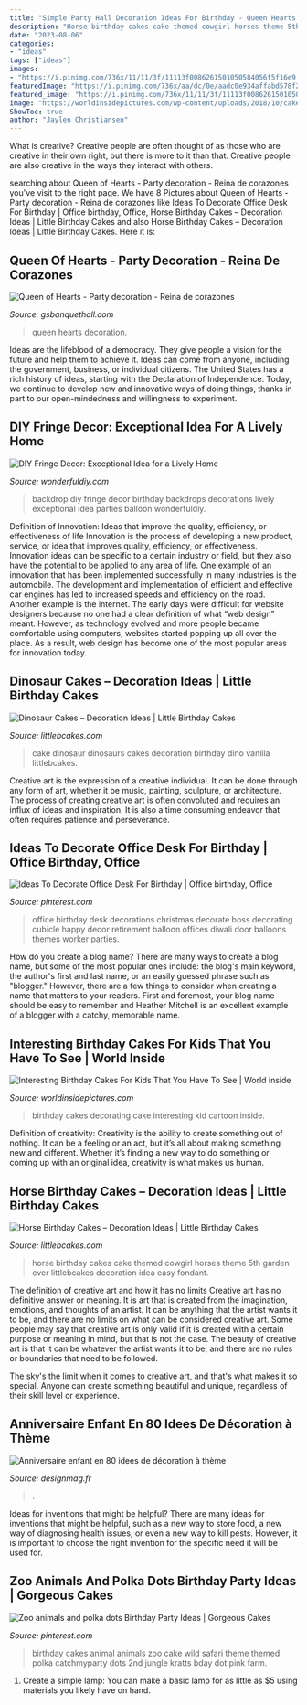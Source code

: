 ```yaml
---
title: "Simple Party Hall Decoration Ideas For Birthday - Queen Hearts Decoration"
description: "Horse birthday cakes cake themed cowgirl horses theme 5th garden ever littlebcakes decoration idea easy fondant"
date: "2023-08-06"
categories:
- "ideas"
tags: ["ideas"]
images:
- "https://i.pinimg.com/736x/11/11/3f/11113f0086261501050584056f5f16e9.jpg"
featuredImage: "https://i.pinimg.com/736x/aa/dc/0e/aadc0e934affabd578f205ade71e4095--zoo-animal-cakes-animal-birthday-cakes.jpg?b=t"
featured_image: "https://i.pinimg.com/736x/11/11/3f/11113f0086261501050584056f5f16e9.jpg"
image: "https://worldinsidepictures.com/wp-content/uploads/2018/10/cake-decorating-ideas-for-kids-beautiful-crayon-cake-and-other-great-cake-ideas-of-cake-decorating-ideas-for-kids.jpg"
ShowToc: true
author: "Jaylen Christiansen"
---
```



What is creative?
Creative people are often thought of as those who are creative in their own right, but there is more to it than that. Creative people are also creative in the ways they interact with others.

	

		
searching about Queen of Hearts - Party decoration - Reina de corazones you've visit to the right page. We have 8 Pictures about Queen of Hearts - Party decoration - Reina de corazones like Ideas To Decorate Office Desk For Birthday | Office birthday, Office, Horse Birthday Cakes – Decoration Ideas | Little Birthday Cakes and also Horse Birthday Cakes – Decoration Ideas | Little Birthday Cakes. Here it is:
		
    
## Queen Of Hearts - Party Decoration - Reina De Corazones

<img loading=lazy src="http://gsbanquethall.com/web/wp-content/uploads/2016/09/Red-Q9.jpg" onerror="this.onerror=null;this.src='https://tse2.mm.bing.net/th?id=OIP.R8IHZnUlXV_QKIEiAg_EvwHaLH&amp;pid=15.1';" alt="Queen of Hearts - Party decoration - Reina de corazones">

_Source: gsbanquethall.com_

>queen hearts decoration. 

	

Ideas are the lifeblood of a democracy. They give people a vision for the future and help them to achieve it. Ideas can come from anyone, including the government, business, or individual citizens. The United States has a rich history of ideas, starting with the Declaration of Independence. Today, we continue to develop new and innovative ways of doing things, thanks in part to our open-mindedness and willingness to experiment.

    
## DIY Fringe Decor: Exceptional Idea For A Lively Home

<img loading=lazy src="https://cdn.wonderfuldiy.com/wp-content/uploads/2018/02/Fringe-party-backdrop--768x1024.jpeg" onerror="this.onerror=null;this.src='https://tse1.mm.bing.net/th?id=OIP.ItJRmApFyJq_cToqDKXDcgHaJ4&amp;pid=15.1';" alt="DIY Fringe Decor: Exceptional Idea for a Lively Home">

_Source: wonderfuldiy.com_

>backdrop diy fringe decor birthday backdrops decorations lively exceptional idea parties balloon wonderfuldiy. 

	

Definition of Innovation: Ideas that improve the quality, efficiency, or effectiveness of life
Innovation is the process of developing a new product, service, or idea that improves quality, efficiency, or effectiveness. Innovation ideas can be specific to a certain industry or field, but they also have the potential to be applied to any area of life. 
One example of an innovation that has been implemented successfully in many industries is the automobile. The development and implementation of efficient and effective car engines has led to increased speeds and efficiency on the road. Another example is the internet. The early days were difficult for website designers because no one had a clear definition of what “web design” meant. However, as technology evolved and more people became comfortable using computers, websites started popping up all over the place. As a result, web design has become one of the most popular areas for innovation today.

    
## Dinosaur Cakes – Decoration Ideas | Little Birthday Cakes

<img loading=lazy src="http://www.littlebcakes.com/wp-content/uploads/2013/08/Dinosaurs-Cake.jpg" onerror="this.onerror=null;this.src='https://tse3.mm.bing.net/th?id=OIP.Nxhftm_HI0-gY88QRBSKhQHaGf&amp;pid=15.1';" alt="Dinosaur Cakes – Decoration Ideas | Little Birthday Cakes">

_Source: littlebcakes.com_

>cake dinosaur dinosaurs cakes decoration birthday dino vanilla littlebcakes. 

	

Creative art is the expression of a creative individual. It can be done through any form of art, whether it be music, painting, sculpture, or architecture. The process of creating creative art is often convoluted and requires an influx of ideas and inspiration. It is also a time consuming endeavor that often requires patience and perseverance.

    
## Ideas To Decorate Office Desk For Birthday | Office Birthday, Office

<img loading=lazy src="https://i.pinimg.com/736x/11/11/3f/11113f0086261501050584056f5f16e9.jpg" onerror="this.onerror=null;this.src='https://tse3.mm.bing.net/th?id=OIP.S1TqniNBW8WilM3rKA1q4wHaJ3&amp;pid=15.1';" alt="Ideas To Decorate Office Desk For Birthday | Office birthday, Office">

_Source: pinterest.com_

>office birthday desk decorations christmas decorate boss decorating cubicle happy decor retirement balloon offices diwali door balloons themes worker parties. 

	

How do you create a blog name?
There are many ways to create a blog name, but some of the most popular ones include: the blog's main keyword, the author's first and last name, or an easily guessed phrase such as "blogger." However, there are a few things to consider when creating a name that matters to your readers. First and foremost, your blog name should be easy to remember and Heather Mitchell is an excellent example of a blogger with a catchy, memorable name.

    
## Interesting Birthday Cakes For Kids That You Have To See | World Inside

<img loading=lazy src="https://worldinsidepictures.com/wp-content/uploads/2018/10/cake-decorating-ideas-for-kids-beautiful-crayon-cake-and-other-great-cake-ideas-of-cake-decorating-ideas-for-kids.jpg" onerror="this.onerror=null;this.src='https://tse2.mm.bing.net/th?id=OIP.b7p-xw5arwf8lw2K6x2MFQHaJ5&amp;pid=15.1';" alt="Interesting Birthday Cakes For Kids That You Have To See | World inside">

_Source: worldinsidepictures.com_

>birthday cakes decorating cake interesting kid cartoon inside. 

	

Definition of creativity:
Creativity is the ability to create something out of nothing. It can be a feeling or an act, but it’s all about making something new and different. Whether it’s finding a new way to do something or coming up with an original idea, creativity is what makes us human.

    
## Horse Birthday Cakes – Decoration Ideas | Little Birthday Cakes

<img loading=lazy src="http://www.littlebcakes.com/wp-content/uploads/2014/01/Horse-Cakes-Photos.jpg" onerror="this.onerror=null;this.src='https://tse2.mm.bing.net/th?id=OIP.lv6cPdLYB2nHbfKewK5BXAHaHo&amp;pid=15.1';" alt="Horse Birthday Cakes – Decoration Ideas | Little Birthday Cakes">

_Source: littlebcakes.com_

>horse birthday cakes cake themed cowgirl horses theme 5th garden ever littlebcakes decoration idea easy fondant. 

	

The definition of creative art and how it has no limits
Creative art has no definitive answer or meaning. It is art that is created from the imagination, emotions, and thoughts of an artist. It can be anything that the artist wants it to be, and there are no limits on what can be considered creative art.
Some people may say that creative art is only valid if it is created with a certain purpose or meaning in mind, but that is not the case. The beauty of creative art is that it can be whatever the artist wants it to be, and there are no rules or boundaries that need to be followed.

The sky's the limit when it comes to creative art, and that's what makes it so special. Anyone can create something beautiful and unique, regardless of their skill level or experience.

    
## Anniversaire Enfant En 80 Idees De Décoration à Thème

<img loading=lazy src="http://designmag.fr/wp-content/uploads/2014/07/idee-deco-anniversaire-enfant-bleu-ballons-table-decoration.jpg" onerror="this.onerror=null;this.src='https://tse4.mm.bing.net/th?id=OIP.kuUdPRhghoDpD_W0Z9YrSwHaFj&amp;pid=15.1';" alt="Anniversaire enfant en 80 idees de décoration à thème">

_Source: designmag.fr_

>. 

	

Ideas for inventions that might be helpful?
There are many ideas for inventions that might be helpful, such as a new way to store food, a new way of diagnosing health issues, or even a new way to kill pests. However, it is important to choose the right invention for the specific need it will be used for.

    
## Zoo Animals And Polka Dots Birthday Party Ideas | Gorgeous Cakes

<img loading=lazy src="https://i.pinimg.com/736x/aa/dc/0e/aadc0e934affabd578f205ade71e4095--zoo-animal-cakes-animal-birthday-cakes.jpg?b=t" onerror="this.onerror=null;this.src='https://tse1.mm.bing.net/th?id=OIP.uIKOk2ZCdsg59Em2GK3v8QHaJ3&amp;pid=15.1';" alt="Zoo animals and polka dots Birthday Party Ideas | Gorgeous Cakes">

_Source: pinterest.com_

>birthday cakes animal animals zoo cake wild safari theme themed polka catchmyparty dots 2nd jungle kratts bday dot pink farm. 

	

1. Create a simple lamp: You can make a basic lamp for as little as $5 using materials you likely have on hand.

